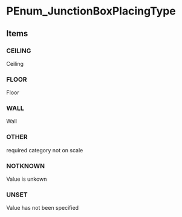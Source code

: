 # PEnum_JunctionBoxPlacingType


<!-- end of short definition -->
## Items

### CEILING
Ceiling

### FLOOR
Floor

### WALL
Wall

### OTHER
required category not on scale

### NOTKNOWN
Value is unkown

### UNSET
Value has not been specified
